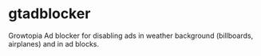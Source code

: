 # gtadblocker
Growtopia Ad blocker for disabling ads in weather background (billboards, airplanes) and in ad blocks.
